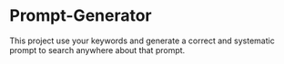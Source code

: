 # Prompt-Generator
This project use your keywords and generate a correct and systematic prompt to search anywhere about that prompt.
